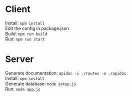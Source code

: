 # Client

Install: `npm install`  
Edit the config in package.json  
Build: `npm run build`  
Run: `npm run start`  

# Server

Generate documentation: `apidoc -i ./routes -o ./apidoc`  
Install: `npm install`  
Generate database: `node setup.js`  
Run: `node app.js`  
